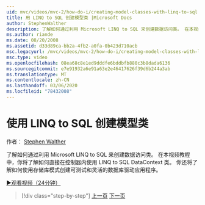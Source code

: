 ```yaml
---
uid: mvc/videos/mvc-2/how-do-i/creating-model-classes-with-linq-to-sql
title: 用 LINQ to SQL 创建模型类 |Microsoft Docs
author: StephenWalther
description: 了解如何通过利用 Microsoft LINQ to SQL 来创建数据访问类。 在本视频教程中，你将了解如何使用 LINQ to SQL DataContext 。
ms.author: riande
ms.date: 08/20/2008
ms.assetid: d33d89ca-bb2a-4fb2-a0fa-0b423d710acb
msc.legacyurl: /mvc/videos/mvc-2/how-do-i/creating-model-classes-with-linq-to-sql
msc.type: video
ms.openlocfilehash: 08ea68c8e1ed9dddfe6bddbfb880c3b8dada6136
ms.sourcegitcommit: e7e91932a6e91a63e2e46417626f39d6b244a3ab
ms.translationtype: MT
ms.contentlocale: zh-CN
ms.lasthandoff: 03/06/2020
ms.locfileid: "78432008"
---
```

# <a name="creating-model-classes-with-linq-to-sql"></a>使用 LINQ to SQL 创建模型类

作者： [Stephen Walther](https://github.com/StephenWalther)

了解如何通过利用 Microsoft LINQ to SQL 来创建数据访问类。 在本视频教程中，你将了解如何直接在控制器内使用 LINQ to SQL DataContext 类。 你还将了解如何使用存储库模式创建可测试和灵活的数据库驱动应用程序。

[&#9654;观看视频（24分钟）](https://channel9.msdn.com/Blogs/ASP-NET-Site-Videos/creating-model-classes-with-linq-to-sql)

> [!div class="step-by-step"]
> [上一页](creating-custom-html-helpers.md)
> [下一页](displaying-a-table-of-database-data.md)
